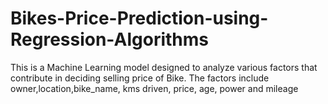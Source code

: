 # Bikes-Price-Prediction-using-Regression-Algorithms
This is a Machine Learning model designed to analyze various factors that contribute in deciding selling price of Bike. The factors include owner,location,bike_name, kms driven, price, age, power and mileage
